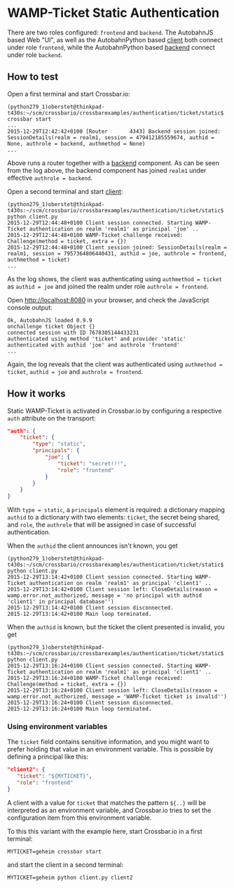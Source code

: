 # WAMP-Ticket Static Authentication

There are two roles configured: `frontend` and `backend`. The AutobahnJS based Web "UI", as well as the AutobahnPython based [client](client.py) both connect under role `frontend`, while the AutobahnPython based [backend](backend.py) connect under role `backend`.

## How to test

Open a first terminal and start Crossbar.io:

```console
(python279_1)oberstet@thinkpad-t430s:~/scm/crossbario/crossbarexamples/authentication/ticket/static$ crossbar start
...
2015-12-29T12:42:42+0100 [Router       4343] Backend session joined: SessionDetails(realm = realm1, session = 479412185559674, authid = None, authrole = backend, authmethod = None)
...
```

Above runs a router together with a [backend](backend.py) component. As can be seen from the log above, the backend component has joined `realm1` under effective `authrole = backend`.

Open a second terminal and start [client](client.py):

```console
(python279_1)oberstet@thinkpad-t430s:~/scm/crossbario/crossbarexamples/authentication/ticket/static$ python client.py
2015-12-29T12:44:48+0100 Client session connected. Starting WAMP-Ticket authentication on realm 'realm1' as principal 'joe' ..
2015-12-29T12:44:48+0100 WAMP-Ticket challenge received: Challenge(method = ticket, extra = {})
2015-12-29T12:44:48+0100 Client session joined: SessionDetails(realm = realm1, session = 7957364806440431, authid = joe, authrole = frontend, authmethod = ticket)
...
```

As the log shows, the client was authenticating using `authmethod = ticket` as `authid = joe` and joined the realm under role `authrole = frontend`.

Open [http://localhost:8080](http://localhost:8080) in your browser, and check the JavaScript console output:

```console
Ok, AutobahnJS loaded 0.9.9
onchallenge ticket Object {}
connected session with ID 7678305144433231
authenticated using method 'ticket' and provider 'static'
authenticated with authid 'joe' and authrole 'frontend'
...
```

Again, the log reveals that the client was authenticated using `authmethod = ticket`, `authid = joe` and `authrole = frontend`.


## How it works

Static WAMP-Ticket is activated in Crossbar.io by configuring a respective `auth` attribute on the transport:

```json
"auth": {
    "ticket": {
        "type": "static",
        "principals": {
            "joe": {
                "ticket": "secret!!!",
                "role": "frontend"
            }
        }
    }
}
```

With `type = static`, a `principals` element is required: a dictionary mapping `authid` to a dictionary with two elements: `ticket`, the secret being shared, and `role`, the `authrole` that will be assigned in case of successful authentication.

When the `authid` the client announces isn't known, you get

```console
(python279_1)oberstet@thinkpad-t430s:~/scm/crossbario/crossbarexamples/authentication/ticket/static$ python client.py
2015-12-29T13:14:42+0100 Client session connected. Starting WAMP-Ticket authentication on realm 'realm1' as principal 'client1' ..
2015-12-29T13:14:42+0100 Client session left: CloseDetails(reason = wamp.error.not_authorized, message = 'no principal with authid 'client1' in principal database'')
2015-12-29T13:14:42+0100 Client session disconnected.
2015-12-29T13:14:42+0100 Main loop terminated.
```

When the `authid` is known, but the ticket the client presented is invalid, you get

```console
(python279_1)oberstet@thinkpad-t430s:~/scm/crossbario/crossbarexamples/authentication/ticket/static$ python client.py
2015-12-29T13:16:24+0100 Client session connected. Starting WAMP-Ticket authentication on realm 'realm1' as principal 'client1' ..
2015-12-29T13:16:24+0100 WAMP-Ticket challenge received: Challenge(method = ticket, extra = {})
2015-12-29T13:16:24+0100 Client session left: CloseDetails(reason = wamp.error.not_authorized, message = 'WAMP-Ticket ticket is invalid'')
2015-12-29T13:16:24+0100 Client session disconnected.
2015-12-29T13:16:24+0100 Main loop terminated.
```

### Using environment variables

The `ticket` field contains sensitive information, and you might want to prefer holding that value in an environment variable. This is possible by defining a principal like this:

```json
"client2": {
   "ticket": "${MYTICKET}",
   "role": "frontend"
}
```

A client with a value for `ticket` that matches the pattern `${..}` will be interpreted as an environment variable, and Crossbar.io tries to set the configuration item from this environment variable.

To this this variant with the example here, start Crossbar.io in a first terminal:

```console
MYTICKET=geheim crossbar start
```

and start the client in a second terminal:

```console
MYTICKET=geheim python client.py client2
```
